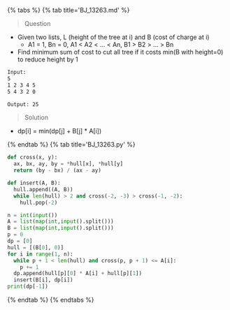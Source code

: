 {% tabs %}
{% tab title='BJ_13263.md' %}

> Question

* Given two lists, L (height of the tree at i) and B (cost of charge at i)
  * A1 = 1, Bn = 0, A1 < A2 < ... < An, B1 > B2 > ... > Bn
* Find minimum sum of cost to cut all tree if it costs min(B with height=0) to reduce height by 1

```txt
Input:
5
1 2 3 4 5
5 4 3 2 0

Output: 25
```

> Solution

* dp[i] = min(dp[j] + B[j] * A[i])

{% endtab %}
{% tab title='BJ_13263.py' %}

```py
def cross(x, y):
  ax, bx, ay, by = *hull[x], *hull[y]
  return (by - bx) / (ax - ay)

def insert(A, B):
  hull.append((A, B))
  while len(hull) > 2 and cross(-2, -3) > cross(-1, -2):
    hull.pop(-2)

n = int(input())
A = list(map(int,input().split()))
B = list(map(int,input().split()))
p = 0
dp = [0]
hull = [(B[0], 0)]
for i in range(1, n):
  while p + 1 < len(hull) and cross(p, p + 1) <= A[i]:
    p += 1
  dp.append(hull[p][0] * A[i] + hull[p][1])
  insert(B[i], dp[i])
print(dp[-1])
```

{% endtab %}
{% endtabs %}
